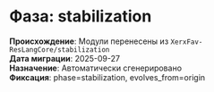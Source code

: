 # Фаза: stabilization

**Происхождение**: Модули перенесены из `XerxFav-ResLangCore/stabilization`  
**Дата миграции**: 2025-09-27  
**Назначение**: Автоматически сгенерировано  
**Фиксация**: phase=stabilization, evolves_from=origin
